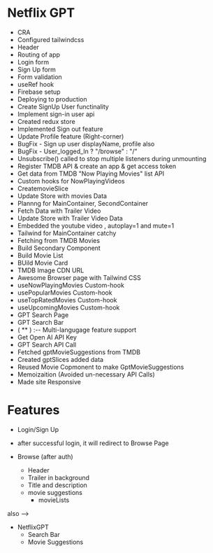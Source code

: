 # Netflix GPT

- CRA 
- Configured tailwindcss 
- Header
- Routing of app
- Login form
- Sign Up form
- Form validation
- useRef hook
- Firebase setup
- Deploying to production
- Create SignUp User functinality
- Implement sign-in user api
- Created redux store 
- Implemented Sign out feature
- Update Profile feature (Right-corner)
- BugFix - Sign up user displayName, profile also
- BugFix - User_logged_In ? "/browse" : "/"
- Unsubscribe() called to stop multiple listeners during unmounting 
- Register TMDB API & create an app & get access token 
- Get data from TMDB "Now Playing Movies" list API
- Custom hooks for NowPlayingVideos
- CreatemovieSlice
- Update Store with movies Data
- Plannng for MainContainer, SecondContainer
- Fetch Data with Trailer Video
- Update Store with Trailer Video Data
- Embedded the youtube video , autoplay=1 and mute=1
- Tailwind for MainContainer catchy 
- Fetching from TMDB Movies 
- Build Secondary Component
- Build Movie List
- BUild Movie Card
- TMDB Image CDN URL
- Awesome Browser page with Tailwind CSS
- useNowPlayingMovies Custom-hook
- usePopularMovies Custom-hook
- useTopRatedMovies Custom-hook
- useUpcomingMovies Custom-hook
- GPT Search Page
- GPT Search Bar
- ( ** ) :-- Multi-langugage feature support
- Get Open AI API Key
- GPT Search API Call
- Fetched gptMovieSuggestions from TMDB
- Created gptSlices added data
- Reused Movie Copmonent to make GptMovieSuggestions 
- Memoizaition (Avoided un-necessary API Calls)
- Made site Responsive

# Features
- Login/Sign Up
- after successful login, it will redirect to Browse Page

- Browse (after auth)
    - Header
    - Trailer in background
    - Title and description
    - movie suggestions
        - movieLists

also -->

- NetflixGPT
    - Search Bar
    - Movie Suggestions